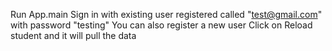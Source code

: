 Run App.main
Sign in with existing user registered called "test@gmail.com" with password "testing"
You can also register a new user
Click on Reload student and it will pull the data
